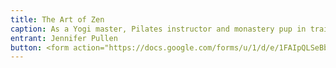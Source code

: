 ```yaml
---
title: The Art of Zen 
caption: As a Yogi master, Pilates instructor and monastery pup in training, Lucy B puts the 'om' in 'oh my goodness'! Perfectly happy with a nice walk and a good belly rub-we should all be so easy to please :)
entrant: Jennifer Pullen
button: <form action="https://docs.google.com/forms/u/1/d/e/1FAIpQLSeBblQMqbBMeuApn2iPdutPu_wvMXp7h9YlIcRDEgHzWuKEQw/formResponse" method="post"><div class="form-element"></div><span>Votes</span><input type="text" name="entry.1237104494" required placeholder="$"></br><span>Email</span><input type="text" name="entry.882766101" required><button type="submit" name="button">Cast Votes</button></form>
---
```


